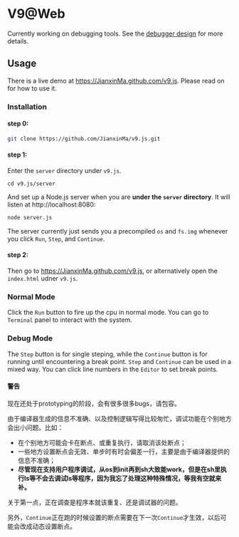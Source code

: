 # V9@Web

Currently working on debugging tools. See the [debugger design](doc/debugger.md) for more details.

## Usage

There is a live demo at https://JianxinMa.github.com/v9.js. Please read on for how to use it.

### Installation

#### step 0:

```bash
git clone https://github.com/JianxinMa/v9.js.git
```

#### step 1: 

Enter the `server` directory under `v9.js`.
```
cd v9.js/server
```

And set up a Node.js server when you are **under the `server` directory**. It will listen at http://localhost:8080:
```bash
node server.js
```

The server currently just sends you a precompiled `os` and `fs.img` whenever you click `Run`, `Step`, and `Continue`.

#### step 2:

Then go to https://JianxinMa.github.com/v9.js, or alternatively open the `index.html` udner `v9.js`.

### Normal Mode

Click the `Run` button to fire up the cpu in normal mode. You can go to `Terminal` panel to interact with the system.

### Debug Mode

The `Step` button is for single steping, while the `Continue` button is for running until encountering a break point.
`Step` and `Continue` can be used in a mixed way. You can click line numbers in the `Editor` to set break points.

#### 警告

现在还处于prototyping的阶段，会有很多很多bugs，请包容。

由于编译器生成的信息不准确、以及控制逻辑写得比较匆忙，调试功能在个别地方会出小问题。比如：

- 在个别地方可能会卡在断点、或重复执行，请取消该处断点；
- 一些地方设置断点会无效、单步时有时会偏差一行，主要是由于编译器提供的信息不准确；
- **尽管现在支持用户程序调试，从os到init再到sh大致能work，但是在sh里执行ls等不会去调试ls等程序，因为我忘了处理这种特殊情况，等我有空就来补。**

关于第一点，正在调查是程序本就该重复、还是调试器的问题。

另外，`Continue`正在跑的时候设置的断点需要在下一次`Continue`才生效，以后可能会改成动态设置断点。
